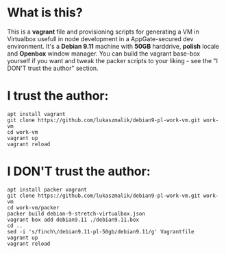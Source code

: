 # What is this?
This is a **vagrant** file and provisioning scripts for generating a VM in Virtualbox usefull in node development in a AppGate-secured dev environment.
It's a **Debian 9.11** machine with **50GB** harddrive, **polish** locale and **Openbox** window manager. You can build the vagrant base-box yourself if you want and tweak the packer scripts to your liking - see the "I DON'T trust the author" section. 

# I trust the author:
    apt install vagrant
    git clone https://github.com/lukaszmalik/debian9-pl-work-vm.git work-vm
    cd work-vm
    vagrant up
    vagrant reload

# I DON'T trust the author:
    apt install packer vagrant
    git clone https://github.com/lukaszmalik/debian9-pl-work-vm.git work-vm
    cd work-vm/packer
    packer build debian-9-stretch-virtualbox.json
    vagrant box add debian9.11 ./debian9.11.box
    cd ..
    sed -i 's/finch\/debian9.11-pl-50gb/debian9.11/g' Vagrantfile
    vagrant up
    vagrant reload

